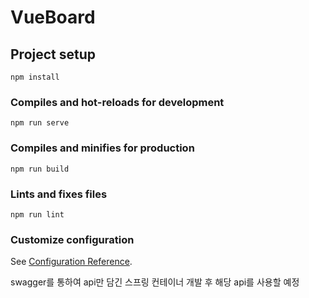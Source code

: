 # VueBoard

## Project setup
```
npm install
```

### Compiles and hot-reloads for development
```
npm run serve
```

### Compiles and minifies for production
```
npm run build
```

### Lints and fixes files
```
npm run lint
```

### Customize configuration
See [Configuration Reference](https://cli.vuejs.org/config/).

swagger를 통하여 api만 담긴 스프링 컨테이너 개발 후 해당 api를 사용할 예정
